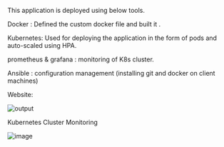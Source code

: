 This application is deployed using below tools.

Docker : Defined the custom docker file and built it .

Kubernetes: Used  for deploying the application in the form of pods and auto-scaled using HPA.

prometheus & grafana : monitoring of K8s cluster.

Ansible : configuration management (installing git and docker on client machines)


Website:

![output](https://user-images.githubusercontent.com/54402312/185157546-e6802853-55f5-4c2e-bbd0-026cdf883e3f.png)


Kubernetes Cluster Monitoring

![image](https://user-images.githubusercontent.com/54402312/185158305-7be2a547-d8c0-478e-8408-e526f21736a1.png)
